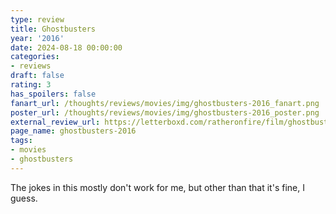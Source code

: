 ```yaml
---
type: review
title: Ghostbusters
year: '2016'
date: 2024-08-18 00:00:00
categories:
- reviews
draft: false
rating: 3
has_spoilers: false
fanart_url: /thoughts/reviews/movies/img/ghostbusters-2016_fanart.png
poster_url: /thoughts/reviews/movies/img/ghostbusters-2016_poster.png
external_review_url: https://letterboxd.com/ratheronfire/film/ghostbusters-2016/
page_name: ghostbusters-2016
tags:
- movies
- ghostbusters
---
```


The jokes in this mostly don't work for me, but other than that it's fine, I guess.

